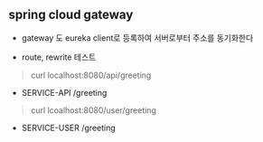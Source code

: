 ## spring cloud gateway

- gateway 도 eureka client로 등록하여 서버로부터 주소를 동기화한다

- route, rewrite 테스트

> curl localhost:8080/api/greeting
- SERVICE-API /greeting  

> curl lcoalhost:8080/user/greeting
- SERVICE-USER /greeting  

